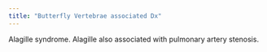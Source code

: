 ```yaml
---
title: "Butterfly Vertebrae associated Dx"
---
```

Alagille syndrome. Alagille also associated with pulmonary artery stenosis.

